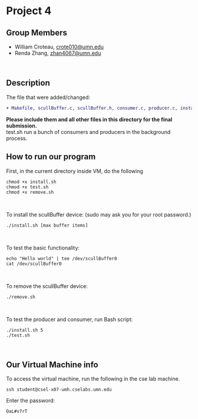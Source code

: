 # Project 4

Group Members
--------------------------------------------------

- William Croteau, crote010@umn.edu
- Renda Zhang, zhan4067@umn.edu
<br>


Description
-------------------------------------------------
The file that were added/changed:
```diff
+ Makefile, scullBuffer.c, scullBuffer.h, consumer.c, producer.c, install.sh, remove.sh, test.sh, readme.md
```
**Please include them and all other files in this directory for the final submission.** 
<br>
test.sh run a bunch of consumers and producers in the background process.
<br>

How to run our program
--------------------------------------------------

First, in the current directory inside VM, do the following
```
chmod +x install.sh
chmod +x test.sh
chmod +x remove.sh
```
<br>

To install the scullBuffer device:
(sudo may ask you for your root password.)
```
./install.sh [max buffer items]
```
<br>

To test the basic functionality:
```
echo "Hello world" | tee /dev/scullBuffer0
cat /dev/scullBuffer0
```
<br>

To remove the scullBuffer device:
```
./remove.sh
```
<br>

To test the producer and consumer, run Bash script:
```
./install.sh 5
./test.sh
```
<br>

Our Virtual Machine info
--------------------------------------------------
To access the virtual machine, run the following in the cse lab machine.
```
ssh student@csel-x07-umh.cselabs.umn.edu
```
Enter the password:
```
OaL#v7rT
```
